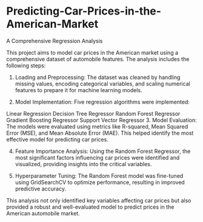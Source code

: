 # Predicting-Car-Prices-in-the-American-Market
A Comprehensive Regression Analysis

This project aims to model car prices in the American market using a comprehensive dataset of automobile features. The analysis includes the following steps:
1. Loading and Preprocessing: The dataset was cleaned by handling missing values, encoding categorical variables, and scaling numerical features to prepare it for machine learning models.

2. Model Implementation: Five regression algorithms were implemented:

Linear Regression
Decision Tree Regressor
Random Forest Regressor
Gradient Boosting Regressor
Support Vector Regressor
3. Model Evaluation: The models were evaluated using metrics like R-squared, Mean Squared Error (MSE), and Mean Absolute Error (MAE). This helped identify the most effective model for predicting car prices.

4. Feature Importance Analysis: Using the Random Forest Regressor, the most significant factors influencing car prices were identified and visualized, providing insights into the critical variables.

5. Hyperparameter Tuning: The Random Forest model was fine-tuned using GridSearchCV to optimize performance, resulting in improved predictive accuracy.

This analysis not only identified key variables affecting car prices but also provided a robust and well-evaluated model to predict prices in the American automobile market.
